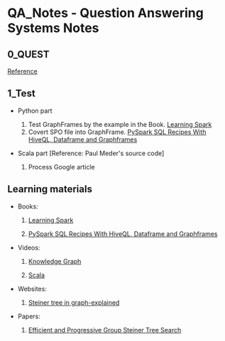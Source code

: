 # QA_Notes - Question Answering Systems Notes
 ## 0_QUEST 
 
 [Reference](https://www.mpi-inf.mpg.de/departments/databases-and-information-systems/research/question-answering/)
 
 ## 1_Test
  
  - Python part
 
    1. Test GraphFrames by the example in the Book. [Learning Spark](https://github.com/BraveJean/QA_Notes/tree/master/2_Book)
    2. Covert SPO file into GraphFrame. [PySpark SQL Recipes With HiveQL, Dataframe and Graphframes](https://github.com/BraveJean/QA_Notes/tree/master/2_Book)
   
  - Scala part [Reference: Paul Meder's source code]
   
    1. Process Google article 
   
 ## Learning materials
 
  - Books:
  
    1. [Learning Spark](https://github.com/BraveJean/QA_Notes/tree/master/2_Book)
    
    2. [PySpark SQL Recipes With HiveQL, Dataframe and Graphframes](https://github.com/BraveJean/QA_Notes/tree/master/2_Book)
  
  - Videos:
    
    1. [Knowledge Graph](https://www.bilibili.com/video/av91570659?from=search&seid=17880599738954869818)
    
    2. [Scala](https://www.bilibili.com/video/BV1jt411r7hU?p=53)
   
  - Websites:
    
    1. [Steiner tree in graph-explained](https://medium.com/@rkarthik3cse/steiner-tree-in-graph-explained-8eb363786599)
   
  - Papers:
  
    1. [Efficient and Progressive Group Steiner Tree Search](https://ronghuali.github.io/paper/sigmod2016gst.pdf)

  
